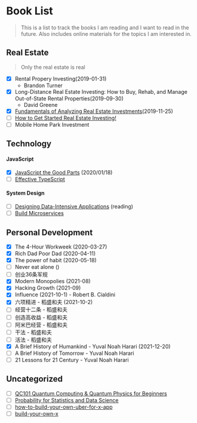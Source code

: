 # Book List
> This is a list to track the books I am reading and I want to read in the future.
> Also includes online materials for the topics I am interested in.

## Real Estate
> Only the real estate is real
- [X] Rental Propery Investing(2019-01-31)
    - Brandon Turner
- [X] Long-Distance Real Estate Investing: How to Buy, Rehab, and Manage Out-of-State Rental Properties(2019-09-30)
    - David Greene
- [X] [Fundamentals of Analyzing Real Estate Investments](https://www.udemy.com/course/real-estate-investment-analysis/)(2019-11-25)
- [ ] [How to Get Started Real Estate Investing!](https://www.udemy.com/rei-quick-start/)
- [ ] Mobile Home Park Investment

## Technology
#### JavaScript
- [X] [JavaScript the Good Parts](https://learning.oreilly.com/library/view/javascript-the-good/9780596517748/) (2020/01/18)
- [ ] [Effective TypeScript](https://learning.oreilly.com/library/view/effective-typescript/9781492053736/)
#### System Design
- [ ] [Designing Data-Intensive Applications](https://learning.oreilly.com/library/view/designing-data-intensive-applications/9781491903063/) (reading)
- [ ] [Build Microservices](https://learning.oreilly.com/library/view/building-microservices/9781491950340/)

## Personal Development
- [X] The 4-Hour Workweek (2020-03-27)
- [X] Rich Dad Poor Dad (2020-04-11)
- [X] The power of habit (2020-05-18)
- [ ] Never eat alone ()
- [ ] 创业36条军规
- [X] Modern Monopolies (2021-08)
- [X] Hacking Growth (2021-09)
- [X] Influence (2021-10-1) - Robert B. Cialdini
- [X] 六项精进 - 稻盛和夫 (2021-10-2)
- [ ] 经营十二条 - 稻盛和夫
- [ ] 创造高收益 - 稻盛和夫
- [ ] 阿米巴经营 - 稻盛和夫
- [ ] 干法 - 稻盛和夫
- [ ] 活法 - 稻盛和夫
- [X] A Brief History of Humankind - Yuval Noah Harari (2021-12-20)
- [ ] A Brief History of Tomorrow - Yuval Noah Harari
- [ ] 21 Lessons for 21 Century - Yuval Noah Harari

## Uncategorized
- [ ] [QC101 Quantum Computing & Quantum Physics for Beginners](https://www.udemy.com/qc101-introduction-to-quantum-computing-quantum-physics-for-beginners/)
- [ ] [Probability for Statistics and Data Science](https://www.udemy.com/probability-for-statistics-and-data-science/)
- [ ] [how-to-build-your-own-uber-for-x-app](https://github.com/booleanhunter/how-to-build-your-own-uber-for-x-app)
- [ ] [build-your-own-x](https://github.com/danistefanovic/build-your-own-x)
